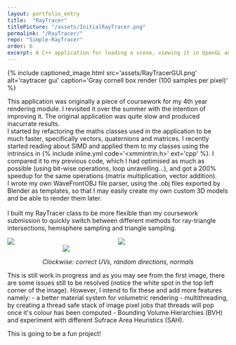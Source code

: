 ```yaml
---
layout: portfolio_entry
title:  "RayTracer"
titlePicture: "/assets/InitialRayTracer.png"
permalink: "/RayTracer/"
repo: "Simple-RayTracer"
order: 6
excerpt: A C++ application for loading a scene, viewing it in OpenGL and saving a ray traced render to an image.
---
```

<!-- main content -->
{% include captioned_image.html src='assets/RayTracerGUI.png' alt='raytracer gui' caption='Gray cornell box render (100 samples per pixel)' %}

This application was originally a piece of coursework for my 4th year rendering module. I revisited it over the summer with the intention of improving it. The original application was quite slow and produced inacurrate results.\
I started by refactoring the maths classes used in the application to be much faster, specifically vectors, quaternions and matrices. I recently started reading about SIMD and applied them to my classes using the intrinsics in {% include inline.yml code='<xmmintrin.h>' ext='cpp' %}. I compared it to my previous code, which I had optimised as much as possible (using bit-wise operations, loop unravelling...), and got a 200% speedup for the same operations (matrix multiplication, vector addition).\
I wrote my own WaveFrontOBJ file parser, using the .obj files exported by Blender as templates, so that I may easily create my own custom 3D models and be able to render them later.\
\
I built my RayTracer class to be more flexible than my coursework submission to quickly switch between different methods for ray-triangle intersections, hemisphere sampling and triangle sampling.

<div style="display:grid;grid-template-columns:repeat(4, 1fr);grid-template-rows:repeat(4, 1fr);">
<img src="{{site.url}}/assets/correctUVs.png" style="grid-column: 1 / span 2; grid-row: 1 / span 2;">
<img src="{{site.url}}/assets/directions.png" style="grid-column: 3 / span 2; grid-row: 1 / span 2;">
<img src="{{site.url}}/assets/normals.png" style="grid-column: 2 / span 2; grid-row: 3 / span 2;">
</div>
<p style="text-align:center;">
<em>Clockwise: correct UVs, random directions, normals</em>
</p>
This is still work in progress and as you may see from the first image, there are some issues still to be resolved (notice the white spot in the top left corner of the image). However, I intend to fix these and add more features namely:
- a better material system for volumetric rendering
- multithreading, by creating a thread safe stack of image pixel jobs that threads will pop once it's colour has been computed
- Bounding Volume Hierarchies (BVH) and experiment with different Sufrace Area Heuristics (SAH).

This is going to be a fun project!
